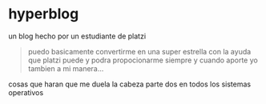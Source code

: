# hyperblog
un blog hecho por un  estudiante de platzi
> puedo basicamente convertirme en una super estrella con la ayuda que platzi puede y podra propocionarme siempre y cuando aporte yo tambien a mi manera...

cosas que haran que me duela la cabeza parte dos
en todos los sistemas operativos
